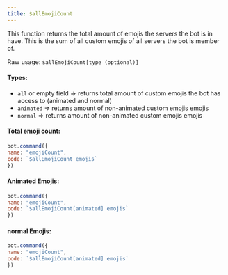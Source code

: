```yaml
---
title: $allEmojiCount
---
```


This function returns the total amount of emojis the servers the bot is in have. This is the sum of all custom emojis of all servers the bot is member of.

Raw usage: `$allEmojiCount[type (optional)]`

#### Types:

* `all` or empty field => returns total amount of custom emojis the bot has access to (animated and normal)
* `animated` => returns amount of non-animated custom emojis emojis
* `normal` => returns amount of non-animated custom emojis emojis

#### Total emoji count:

```javascript
bot.command({
name: "emojiCount",
code: `$allEmojiCount emojis`
})
```

#### Animated Emojis:

```javascript
bot.command({
name: "emojiCount",
code: `$allEmojiCount[animated] emojis`
})
```

#### normal Emojis:

```javascript
bot.command({
name: "emojiCount",
code: `$allEmojiCount[animated] emojis`
})
```
